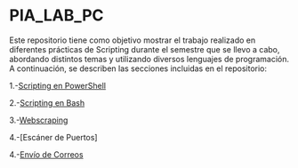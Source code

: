# PIA_LAB_PC
Este repositorio tiene como objetivo mostrar el trabajo realizado en diferentes prácticas de Scripting durante el semestre que se llevo a cabo, abordando distintos temas y utilizando diversos lenguajes de programación. A continuación, se describen las secciones incluidas en el repositorio:

1.-[Scripting en PowerShell](https://github.com/JaRoCal/PIA_LAB_PC/blob/485017ace6afcbb0b0bff27bbcb0ed9ec338b27a/Scripting%20en%20PowerShell.md)

2.-[Scripting en Bash](https://github.com/JaRoCal/PIA_LAB_PC/blob/485017ace6afcbb0b0bff27bbcb0ed9ec338b27a/Scripting%20en%20Bash.md)

3.-[Webscraping](https://github.com/JaRoCal/PIA_LAB_PC/blob/5f7494aeca2330ec6602b34a4a224647b92ecaf2/Webscraping.md)

4.-[Escáner de Puertos]

4.-[Envío de Correos](https://github.com/JaRoCal/PIA_LAB_PC/blob/7160278bf501a585fdfed2bf941ec42ae4b22255/Envi%C3%B3%20de%20Correos.md)
